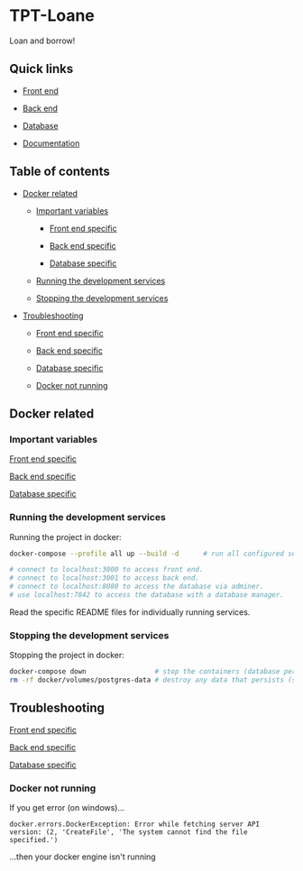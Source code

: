 # TPT-Loane

Loan and borrow!

## Quick links

- [Front end](./fe/)

- [Back end](./be/)

- [Database](./be/db/)

- [Documentation](./doc/)

## Table of contents

- [Docker related](#docker-related)

  - [Important variables](#important-variables)

    - [Front end specific](./fe/README.md#important-variables)

    - [Back end specific](./be/README.md#important-variables)

    - [Database specific](./be/db/dev-db/README.md#accessing-the-database)

  - [Running the development services](#running-the-development-services)

  - [Stopping the development services](#stopping-the-development-services)

- [Troubleshooting](#troubleshooting)

  - [Front end specific](./fe/README.md#troubleshooting)

  - [Back end specific](./be/README.md#troubleshooting)

  - [Database specific](./be/db/dev-db/README.md#troubleshooting)

  - [Docker not running](#docker-not-running)

## Docker related

### Important variables

[Front end specific](./fe/README.md#important-variables)

[Back end specific](./be/README.md#important-variables)

[Database specific](./be/db/dev-db/README.md#accessing-the-database)

### Running the development services

Running the project in docker:

```bash
docker-compose --profile all up --build -d      # run all configured services.

# connect to localhost:3000 to access front end.
# connect to localhost:3001 to access back end.
# connect to localhost:8080 to access the database via adminer.
# use localhost:7842 to access the database with a database manager.
```

Read the specific README files for individually running services.

### Stopping the development services

Stopping the project in docker:

```bash
docker-compose down                 # stop the containers (database persists)
rm -rf docker/volumes/postgres-data # destroy any data that persists (simply removes the folder)
```

## Troubleshooting

[Front end specific](./fe/README.md#troubleshooting)

[Back end specific](./be/README.md#troubleshooting)

[Database specific](./be/db/dev-db/README.md#troubleshooting)

### Docker not running

If you get error (on windows)...

```text
docker.errors.DockerException: Error while fetching server API version: (2, 'CreateFile', 'The system cannot find the file specified.')
```

...then your docker engine isn't running
